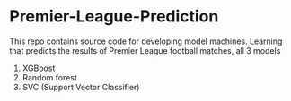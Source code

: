 # Premier-League-Prediction
This repo contains source code for developing model machines. Learning that predicts the results of Premier League football matches, all 3 models
 1. XGBoost
 2. Random forest
 3. SVC (Support Vector Classifier)
